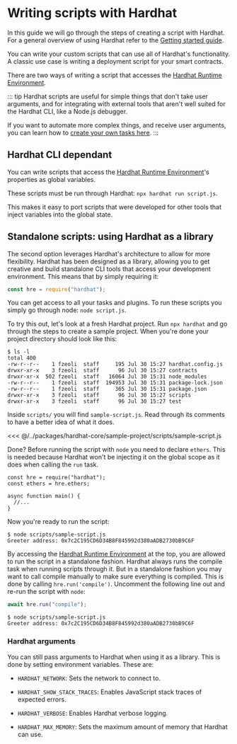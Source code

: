 # Writing scripts with Hardhat

In this guide we will go through the steps of creating a script with Hardhat. For a general overview of using Hardhat refer to the [Getting started guide].

You can write your custom scripts that can use all of Hardhat's functionality. A classic use case is writing a deployment script for your smart contracts.

There are two ways of writing a script that accesses the [Hardhat Runtime Environment].

::: tip
Hardhat scripts are useful for simple things that don't take user arguments, and for
integrating with external tools that aren't well suited for the Hardhat CLI, like a Node.js debugger.

If you want to automate more complex things, and receive user arguments, you can learn how to [create your own tasks here](../guides/create-task.md).
:::

## Hardhat CLI dependant

You can write scripts that access the [Hardhat Runtime Environment]'s properties
as global variables.

These scripts must be run through Hardhat: `npx hardhat run script.js`.

This makes it easy to port scripts that were developed for other tools that inject variables into the global state.

## Standalone scripts: using Hardhat as a library

The second option leverages Hardhat's architecture to allow for more flexibility. Hardhat has been designed as a library, allowing you to get creative and build standalone CLI tools that access your development environment. This means that by simply requiring it:

```js
const hre = require("hardhat");
```

You can get access to all your tasks and plugins. To run these scripts you simply go through node: `node script.js`.

To try this out, let's look at a fresh Hardhat project. Run `npx hardhat` and go through the steps to create a sample project. When you're done your project directory should look like this:

```
$ ls -l
total 400
-rw-r--r--    1 fzeoli  staff     195 Jul 30 15:27 hardhat.config.js
drwxr-xr-x    3 fzeoli  staff      96 Jul 30 15:27 contracts
drwxr-xr-x  502 fzeoli  staff   16064 Jul 30 15:31 node_modules
-rw-r--r--    1 fzeoli  staff  194953 Jul 30 15:31 package-lock.json
-rw-r--r--    1 fzeoli  staff     365 Jul 30 15:31 package.json
drwxr-xr-x    3 fzeoli  staff      96 Jul 30 15:27 scripts
drwxr-xr-x    3 fzeoli  staff      96 Jul 30 15:27 test
```

Inside `scripts/` you will find `sample-script.js`. Read through its comments to have a better idea of what it does.

<<< @/../packages/hardhat-core/sample-project/scripts/sample-script.js

Done? Before running the script with `node` you need to declare `ethers`. This is needed because Hardhat won't be injecting it on the global scope as it does when calling the `run` task.

```js{2}
const hre = require("hardhat");
const ethers = hre.ethers;

async function main() {
  //...
}
```

Now you're ready to run the script:

```
$ node scripts/sample-script.js
Greeter address: 0x7c2C195CD6D34B8F845992d380aADB2730bB9C6F
```

By accessing the [Hardhat Runtime Environment] at the top, you are allowed to run the script in a standalone fashion. Hardhat always runs the compile task when running scripts through it. But in a standalone fashion you may want to call compile manually to make sure everything is compiled. This is done by calling `hre.run('compile')`. Uncomment the following line out and re-run the script with `node`:

```js
await hre.run("compile");
```

```
$ node scripts/sample-script.js
Greeter address: 0x7c2C195CD6D34B8F845992d380aADB2730bB9C6F
```

### Hardhat arguments

You can still pass arguments to Hardhat when using it as a library. This is done
by setting environment variables. These are:

- `HARDHAT_NETWORK`: Sets the network to connect to.

- `HARDHAT_SHOW_STACK_TRACES`: Enables JavaScript stack traces of expected errors.

- `HARDHAT_VERBOSE`: Enables Hardhat verbose logging.

- `HARDHAT_MAX_MEMORY`: Sets the maximum amount of memory that Hardhat can use.

[hardhat runtime environment]: ../advanced/hardhat-runtime-environment.md
[getting started guide]: ../getting-started/README.md

